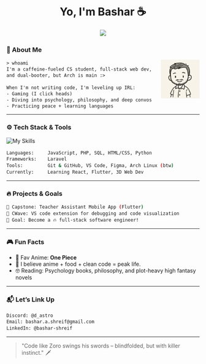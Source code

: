 <h1 align="center">Yo, I'm Bashar ☕</h1>
<p align="center">
  <img src="https://readme-typing-svg.demolab.com/?lines=CS+Student%7CWeb+Dev%7CLinux+Enthusiast;&center=true&width=440&height=45&color=00FFD1&vCenter=true&pause=1000&size=20" />
</p>

### 🧠 About Me
<img src="https://github.com/bashar-shreif/bashar-shreif/blob/main/assets/nyx.png" alt="image" width="20%" align="right" />

<div>

```
> whoami
I'm a caffeine-fueled CS student, full-stack web dev, and dual-booter, but Arch is main :>

When I'm not writing code, I'm leveling up IRL:
- Gaming (I click heads)
- Diving into psychology, philosophy, and deep convos
- Practicing peace + learning languages
```
</div>

---

### ⚙️ Tech Stack & Tools

![My Skills](https://skillicons.dev/icons?i=js,php,html,css,laravel,mysql,git,linux,vscode,figma)

```bash
Languages:     JavaScript, PHP, SQL, HTML/CSS, Python  
Frameworks:    Laravel
Tools:         Git & GitHub, VS Code, Figma, Arch Linux (btw)  
Currently:     Learning React, Flutter, 3D Web Dev 
```

---

### 🔥 Projects & Goals

```bash
🧠 Capstone: Teacher Assistant Mobile App (Flutter)
🐞 CWave: VS code extension for debugging and code visualization
🎯 Goal: Become a 🔥 full-stack software engineer!
```

---

### 🎮 Fun Facts

- 🍿 Fav Anime: **One Piece**  
- 🍜 I believe anime + food + clean code = peak life.
- 🤓 Reading: Psychology books, philosophy, and plot-heavy high fantasy novels  

---

### 📬 Let’s Link Up

```bash
Discord: @d_astro
Email: bashar.a.shreif@gmail.com
LinkedIn: @bashar-shreif
```
---

> "Code like Zoro swings his swords – blindfolded, but with killer instinct." 🗡️            
